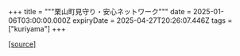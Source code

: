 +++
title = """栗山町見守り・安心ネットワーク"""
date = 2025-01-06T03:00:00.000Z
expiryDate = 2025-04-27T20:26:07.446Z
tags = ["kuriyama"]
+++


[[source]](https://www.town.kuriyama.hokkaido.jp/soshiki/43/15354.html)
